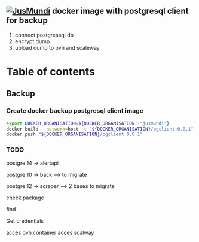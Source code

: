## [![JusMundi](https://jusmundi.com/_nuxt/img/ec6242d.gif)](https://gitlab.com/jusmundi-group/web/infrastructure/-/tree/master) docker image with postgresql client for backup

1. connect postgressql db
2. encrypt dump
3. upload dump to ovh and scaleway

# Table of contents

<!-- toc -->

<!-- tocstop -->

## Backup

### Create docker backup postgresql client image

```bash
export DOCKER_ORGANISATION=${DOCKER_ORGANISATION:-"jusmundi"}
docker build --network=host -t "${DOCKER_ORGANISATION}/pgclient:0.0.1" .
docker push "${DOCKER_ORGANISATION}/pgclient:0.0.1"
```

### TODO


  postgre 14 -> alertapi

  postgre 10 -> back --> to migrate

  postgre 12 -> scraper --> 2 bases to migrate

check package

 find

Get credentials

 acces ovh container
 acces scalway

